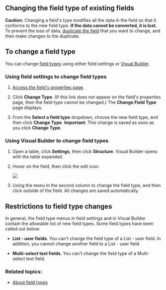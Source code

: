 ## Changing the field type of existing fields

**Caution:** Changing a field's type modifies all the data in the field so that it conforms to the new field type. **If the data cannot be converted, it is lost.** To prevent the loss of data, [duplicate the field](https://helpv2.quickbase.com/hc/en-us/articles/4570321855636-Copy-a-Field-) that you want to change, and then make changes to the duplicate.

## To change a field type

You can change [field types](https://helpv2.quickbase.com/hc/en-us/articles/4570297480980-About-field-types-) using either field settings or [Visual Builder](https://helpv2.quickbase.com/hc/en-us/articles/4570376993300-Quickbase-Visual-Builder-).

### Using field settings to change field types

1.  [Access the field's properties page](https://helpv2.quickbase.com/hc/en-us/articles/4570253123348-Change-the-Properties-of-a-Field-).
    
2.  Click **Change Type**. (If this link does not appear on the field's properties page, then the field type cannot be changed.) The **Change Field Type** page displays.
    
3.  From the **Select a field type** dropdown, choose the new field type, and then click **Change Type**. **Important**: This change is saved as soon as you click **Change Type**.
    

### Using Visual Builder to change field types

1.  Open a table, click **Settings**, then click **Structure**. Visual Builder opens with the table expanded.
    
2.  Hover on the field, then click the edit icon:
    
    ![](https://helpv2.quickbase.com/hc/article_attachments/4572832085012/vb-change-field-card_400x367.png)
    
3.  Using the menu in the second column to change the field type, and then click outside of the field. All changes are saved automatically.
    

## Restrictions to field type changes

In general, the field type menus in field settings and in Visual Builder contain the allowable list of new field types. Some field types have been called out below:

-   **List - user fields**. You can't change the field type of a List - user field. In addition, you cannot change another field to a List - user field.
    
-   **Multi-select text fields**. You can't change the field type of a Multi-select text field.
    

### Related topics:

-   [About field types](https://helpv2.quickbase.com/hc/en-us/articles/4570297480980-About-field-types-)